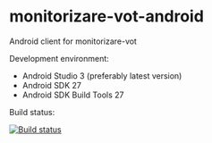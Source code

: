 # monitorizare-vot-android
Android client for monitorizare-vot

Development environment:

- Android Studio 3 (preferably latest version)
- Android SDK 27
- Android SDK Build Tools 27

Build status:

[![Build status](https://build.appcenter.ms/v0.1/apps/7d692b49-87ab-4758-ab26-b4091b4f8bb3/branches/master/badge)](https://appcenter.ms)